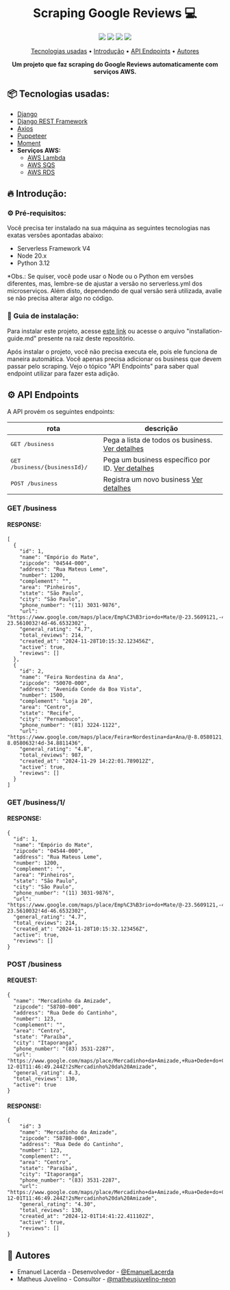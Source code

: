 <h1 align="center" style="font-weight: bold;">Scraping Google Reviews 💻</h1>
<p align="center">
  <img src="https://img.shields.io/badge/AWS-%23FF9900.svg?style=for-the-badge&logo=amazon-aws&logoColor=white"></img>
  <img src="https://img.shields.io/badge/Puppeteer-white.svg?style=for-the-badge&logo=Puppeteer&logoColor=black"></img>
  <img src="https://img.shields.io/badge/DJANGO-REST-ff1709?style=for-the-badge&logo=django&logoColor=white&color=ff1709&labelColor=gray"></img>
  <img src="https://img.shields.io/badge/postgres-%23316192.svg?style=for-the-badge&logo=postgresql&logoColor=white"></img>
</p>
<p align="center">
  <a href="#tech">Tecnologias usadas</a> • 
  <a href="#intro">Introdução</a> •
  <a href="#api-endpoints">API Endpoints</a> •
  <a href="#projec-actors">Autores</a>
</p>
<p align="center">
    <b>Um projeto que faz scraping do Google Reviews automaticamente com serviços AWS.</b>
</p>


<h2 id="tech">📦 Tecnologias usadas:</h2>

- [Django](https://www.djangoproject.com/)
- [Django REST Framework](https://www.django-rest-framework.org/)
- [Axios](https://axios-http.com/)
- [Puppeteer](https://pptr.dev/)
- [Moment](https://momentjs.com/)
- **Serviços AWS:**
  - [AWS Lambda](https://docs.aws.amazon.com/lambda/)
  - [AWS SQS](https://docs.aws.amazon.com/sqs/)
  - [AWS RDS](https://docs.aws.amazon.com/rds/)

<h2 id="intro">🔥 Introdução:</h2>

<h3>⚙️ Pré-requisitos:</h3>

Você precisa ter instalado na sua máquina as seguintes tecnologias nas exatas versões apontadas abaixo:
- Serverless Framework V4
- Node 20.x
- Python 3.12

*Obs.: Se quiser, você pode usar o Node ou o Python em versões diferentes, mas, lembre-se de ajustar a versão no serverless.yml dos microserviços. Além disto, dependendo de qual versão será utilizada, avalie se não precisa alterar algo no código.

<h3>🔨 Guia de instalação:</h3>

Para instalar este projeto, acesse [este link](https://github.com/EmanuelLacerda/scraping-google-reviews/blob/main/installation-guide.md) ou acesse o arquivo "installation-guide.md" presente na raiz deste repositório.

Após instalar o projeto, você não precisa executa ele, pois ele funciona de maneira automática. Você apenas precisa adicionar os business que devem passar pelo scraping. Vejo o tópico "API Endpoints" para saber qual endpoint utilizar para fazer esta adição.

<h2 id="api-endpoints">⚙️ API Endpoints</h2>

A API provém os seguintes endpoints:

| rota               | descrição                                          
|----------------------|-----------------------------------------------------
| <kbd>GET /business</kbd>     | Pega a lista de todos os business. [Ver detalhes](#get-all-business)
| <kbd>GET /business/{businessId}/</kbd>     | Pega um business específico por ID. [Ver detalhes](#get-business)
| <kbd>POST /business</kbd>     | Registra um novo business [Ver detalhes](#post-business)


<h3 id="get-all-business">GET /business</h3>

<h4>RESPONSE:</h4>

```
[
  {
    "id": 1,
    "name": "Empório do Mate",
    "zipcode": "04544-000",
    "address": "Rua Mateus Leme",
    "number": 1200,
    "complement": "",
    "area": "Pinheiros",
    "state": "São Paulo",
    "city": "São Paulo",
    "phone_number": "(11) 3031-9876",
    "url": "https://www.google.com/maps/place/Emp%C3%B3rio+do+Mate/@-23.5609121,-46.6533211,17z/data=!3m1!4b1!4m5!3m4!1s0x9de4ce02c10f2b:0x8f3b22c88e9878c8!8m2!3d-23.5610032!4d-46.6532302",
    "general_rating": "4.7",
    "total_reviews": 214,
    "created_at": "2024-11-28T10:15:32.123456Z",
    "active": true,
    "reviews": []
  },
  {
    "id": 2,
    "name": "Feira Nordestina da Ana",
    "zipcode": "50070-000",
    "address": "Avenida Conde da Boa Vista",
    "number": 1500,
    "complement": "Loja 20",
    "area": "Centro",
    "state": "Recife",
    "city": "Pernambuco",
    "phone_number": "(81) 3224-1122",
    "url": "https://www.google.com/maps/place/Feira+Nordestina+da+Ana/@-8.0580121,-34.8812345,17z/data=!3m1!4b1!4m5!3m4!1s0x7acc59cbef02c40f:0x2f4b2f3d2f1d2f9e!8m2!3d-8.0580632!4d-34.8811436",
    "general_rating": "4.8",
    "total_reviews": 987,
    "created_at": "2024-11-29 14:22:01.789012Z",
    "active": true,
    "reviews": []
  }
]
```

<h3 id="get-business">GET /business/1/</h3>

<h4>RESPONSE:</h4>

```
{
  "id": 1,
  "name": "Empório do Mate",
  "zipcode": "04544-000",
  "address": "Rua Mateus Leme",
  "number": 1200,
  "complement": "",
  "area": "Pinheiros",
  "state": "São Paulo",
  "city": "São Paulo",
  "phone_number": "(11) 3031-9876",
  "url": "https://www.google.com/maps/place/Emp%C3%B3rio+do+Mate/@-23.5609121,-46.6533211,17z/data=!3m1!4b1!4m5!3m4!1s0x9de4ce02c10f2b:0x8f3b22c88e9878c8!8m2!3d-23.5610032!4d-46.6532302",
  "general_rating": "4.7",
  "total_reviews": 214,
  "created_at": "2024-11-28T10:15:32.123456Z",
  "active": true,
  "reviews": []
}
```

<h3 id="post-business">POST /business</h3>

<h4>REQUEST:</h4>

```
{
  "name": "Mercadinho da Amizade",
  "zipcode": "58780-000",
  "address": "Rua Dede do Cantinho",
  "number": 123,
  "complement": "",
  "area": "Centro",
  "state": "Paraíba",
  "city": "Itaporanga",
  "phone_number": "(83) 3531-2287",
  "url": "https://www.google.com/maps/place/Mercadinho+da+Amizade,+Rua+Dede+do+Cantinho+123,+Centro,+Itaporanga,+Para%C3%ADba/@-7.319422,-37.455178,17z/data=!4m8!1m2!2m1!1sMercadinho+da+Amizade!3m1!1s0x0:0x0!5m2!1s2024-12-01T11:46:49.244Z!2sMercadinho%20da%20Amizade",
  "general_rating": 4.3,
  "total_reviews": 130,
  "active": true
}
```

<h4>RESPONSE:</h4>

```
{
    "id": 3
    "name": "Mercadinho da Amizade",
    "zipcode": "58780-000",
    "address": "Rua Dede do Cantinho",
    "number": 123,
    "complement": "",
    "area": "Centro",
    "state": "Paraíba",
    "city": "Itaporanga",
    "phone_number": "(83) 3531-2287",
    "url": "https://www.google.com/maps/place/Mercadinho+da+Amizade,+Rua+Dede+do+Cantinho+123,+Centro,+Itaporanga,+Para%C3%ADba/@-7.319422,-37.455178,17z/data=!4m8!1m2!2m1!1sMercadinho+da+Amizade!3m1!1s0x0:0x0!5m2!1s2024-12-01T11:46:49.244Z!2sMercadinho%20da%20Amizade",
    "general_rating": "4.30",
    "total_reviews": 130,
    "created_at": "2024-12-01T14:41:22.411102Z",
    "active": true,
    "reviews": []
}
```


<h2 id="projec-actors">👷 Autores</h2>

* Emanuel Lacerda - Desenvolvedor - [@EmanuelLacerda](https://github.com/EmanuelLacerda/)
* Matheus Juvelino - Consultor - [@matheusjuvelino-neon](https://github.com/matheusjuvelino-neon)


